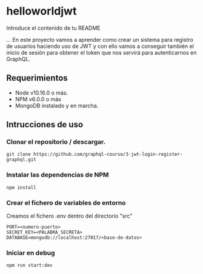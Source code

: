 # helloworldjwt

Introduce el contenido de tu README

...
En este proyecto vamos a aprender como crear un sistema para registro de usuarios haciendo uso de JWT y con ello vamos a conseguir también el inicio de sesión para obtener el token que nos servirá para autenticarnos en GraphQL.

## Requerimientos

* Node v10.16.0 o más.
* NPM v6.0.0 o más
* MongoDB instalado y en marcha.

## Intrucciones de uso

### Clonar el repositorio / descargar.
```git clone https://github.com/graphql-course/3-jwt-login-register-graphql.git```

### Instalar las dependencias de NPM
```npm install```

### Crear el fichero de variables de entorno
Creamos el fichero .env dentro del directorio "src"
```
PORT=<numero-puerto>
SECRET_KEY=<PALABRA_SECRETA>
DATABASE=mongodb://localhost:27017/<base-de-datos>
```

### Iniciar en debug
```npm run start:dev```